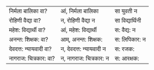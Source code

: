 #

|   |   |   |
|---|---|---|
| निर्मला बालिका वा?| आं, निर्मला बालिका| सा युवती न
| रोहिणी वैद्या वा?| न, रोहिणी वैद्या न | सा विद्यार्थिनी 
| महेश: विद्यार्थी वा?| आं, महेश: विद्यार्थी | स: वैद्य: न
| अनन्त: शिक्षक: वा?| आम्, अनन्त: शिक्षक: | स: लिपिकार: न
| देवदत्त: न्यायवादी वा?| न, देवदत्त: न्यायवादी न | स:  रजक:
| नागराज: चित्रकार: वा?| न, नागराज: चित्रकार: न | स:  आरक्षक:
